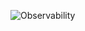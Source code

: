 <!-- markdownlint-disable first-line-heading -->
![Observability](/images/why-keptn/observability.png)
